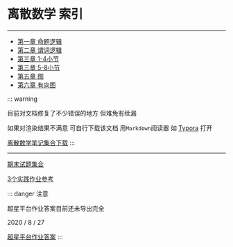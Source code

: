 # 离散数学 索引

------

- [第一章 命题逻辑](./Notes/01)
- [第二章 谓词逻辑](./Notes/02)
- [第三章 1-4小节](./Notes/03_1)
- [第三章 5-8小节](./Notes/03_2)
- [第五章 图](./Notes/05)
- [第六章 有向图](./Notes/06)

::: warning

目前对文档修复了不少错误的地方 但难免有纰漏

如果对渲染结果不满意 可自行下载该文档 用`Markdown`阅读器 如 [Typora](https://typora.io/) 打开


[离散数学笔记集合下载](@cos/Y1S2/DiscreteMathematics/离散数学笔记集合.zip)
:::

------

[期末试题集合](@cos/Y1S2/DiscreteMathematics/期末试题.zip)

[3个实践作业参考](@cos/Y1S2/DiscreteMathematics/实践作业参考答案.zip)

::: danger 注意

超星平台作业答案目前还未导出完全

2020 / 8 / 27

[超星平台作业答案](@cos/Y1S2/DiscreteMathematics/超星平台作业答案.zip)
:::
